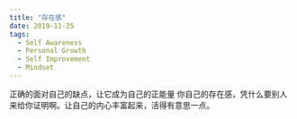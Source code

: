 ```yaml
---
title: "存在感"
date: 2019-11-25
tags:
  - Self Awareness
  - Personal Growth
  - Self Improvement
  - Mindset
---
```


正确的面对自己的缺点，让它成为自己的正能量
你自己的存在感，凭什么要别人来给你证明啊。让自己的内心丰富起来，活得有意思一点。